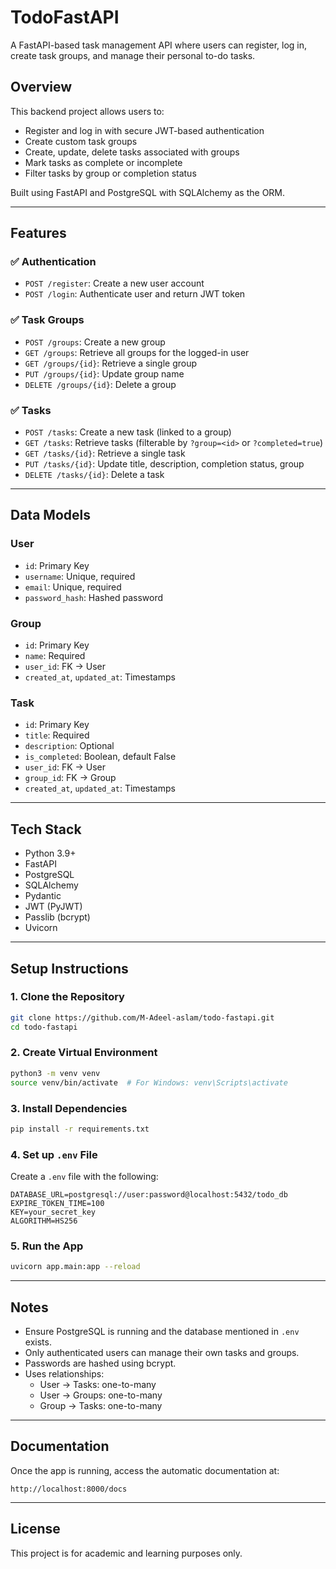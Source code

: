 
# TodoFastAPI

A FastAPI-based task management API where users can register, log in, create task groups, and manage their personal to-do tasks.

## Overview

This backend project allows users to:

- Register and log in with secure JWT-based authentication
- Create custom task groups
- Create, update, delete tasks associated with groups
- Mark tasks as complete or incomplete
- Filter tasks by group or completion status

Built using FastAPI and PostgreSQL with SQLAlchemy as the ORM.

---

## Features

### ✅ Authentication
- `POST /register`: Create a new user account
- `POST /login`: Authenticate user and return JWT token

### ✅ Task Groups
- `POST /groups`: Create a new group
- `GET /groups`: Retrieve all groups for the logged-in user
- `GET /groups/{id}`: Retrieve a single group
- `PUT /groups/{id}`: Update group name
- `DELETE /groups/{id}`: Delete a group

### ✅ Tasks
- `POST /tasks`: Create a new task (linked to a group)
- `GET /tasks`: Retrieve tasks (filterable by `?group=<id>` or `?completed=true`)
- `GET /tasks/{id}`: Retrieve a single task
- `PUT /tasks/{id}`: Update title, description, completion status, group
- `DELETE /tasks/{id}`: Delete a task

---

## Data Models

### User
- `id`: Primary Key
- `username`: Unique, required
- `email`: Unique, required
- `password_hash`: Hashed password

### Group
- `id`: Primary Key
- `name`: Required
- `user_id`: FK → User
- `created_at`, `updated_at`: Timestamps

### Task
- `id`: Primary Key
- `title`: Required
- `description`: Optional
- `is_completed`: Boolean, default False
- `user_id`: FK → User
- `group_id`: FK → Group
- `created_at`, `updated_at`: Timestamps

---

## Tech Stack

- Python 3.9+
- FastAPI
- PostgreSQL
- SQLAlchemy
- Pydantic
- JWT (PyJWT)
- Passlib (bcrypt)
- Uvicorn

---

## Setup Instructions

### 1. Clone the Repository
```bash
git clone https://github.com/M-Adeel-aslam/todo-fastapi.git
cd todo-fastapi
```

### 2. Create Virtual Environment
```bash
python3 -m venv venv
source venv/bin/activate  # For Windows: venv\Scripts\activate
```

### 3. Install Dependencies
```bash
pip install -r requirements.txt
```

### 4. Set up `.env` File
Create a `.env` file with the following:
```env
DATABASE_URL=postgresql://user:password@localhost:5432/todo_db
EXPIRE_TOKEN_TIME=100
KEY=your_secret_key
ALGORITHM=HS256
```

### 5. Run the App
```bash
uvicorn app.main:app --reload
```

---

## Notes

- Ensure PostgreSQL is running and the database mentioned in `.env` exists.
- Only authenticated users can manage their own tasks and groups.
- Passwords are hashed using bcrypt.
- Uses relationships:
  - User → Tasks: one-to-many
  - User → Groups: one-to-many
  - Group → Tasks: one-to-many

---

## Documentation

Once the app is running, access the automatic documentation at:
```
http://localhost:8000/docs
```

---

## License

This project is for academic and learning purposes only.
